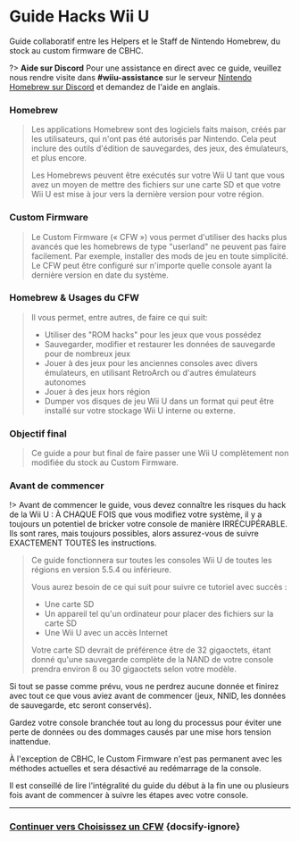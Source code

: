 # Guide Hacks Wii U

Guide collaboratif entre les Helpers et le Staff de Nintendo Homebrew, du stock au custom firmware de CBHC.

?> **Aide sur Discord** Pour une assistance en direct avec ce guide, veuillez nous rendre visite dans **#wiiu-assistance** sur le serveur [Nintendo Homebrew sur Discord](https://discord.gg/C29hYvh) et demandez de l'aide en anglais.

### Homebrew

> Les applications Homebrew sont des logiciels faits maison, créés par les utilisateurs, qui n'ont pas été autorisés par Nintendo. Cela peut inclure des outils d'édition de sauvegardes, des jeux, des émulateurs, et plus encore.
> 
> Les Homebrews peuvent être exécutés sur votre Wii U tant que vous avez un moyen de mettre des fichiers sur une carte SD et que votre Wii U est mise à jour vers la dernière version pour votre région.

### Custom Firmware

> Le Custom Firmware (« CFW ») vous permet d'utiliser des hacks plus avancés que les homebrews de type "userland" ne peuvent pas faire facilement. Par exemple, installer des mods de jeu en toute simplicité. Le CFW peut être configuré sur n'importe quelle console ayant la dernière version en date du système.

### Homebrew & Usages du CFW
>
> Il vous permet, entre autres, de faire ce qui suit:
> 
> - Utiliser des "ROM hacks" pour les jeux que vous possédez
> - Sauvegarder, modifier et restaurer les données de sauvegarde pour de nombreux jeux
> - Jouer à des jeux pour les anciennes consoles avec divers émulateurs, en utilisant RetroArch ou d'autres émulateurs autonomes
> - Jouer à des jeux hors région
> - Dumper vos disques de jeu Wii U dans un format qui peut être installé sur votre stockage Wii U interne ou externe.


### Objectif final

> Ce guide a pour but final de faire passer une Wii U complètement non modifiée du stock au Custom Firmware.

### Avant de commencer

!> Avant de commencer le guide, vous devez connaître les risques du hack de la Wii U : À CHAQUE FOIS que vous modifiez votre système, il y a toujours un potentiel de bricker votre console de manière IRRÉCUPÉRABLE. Ils sont rares, mais toujours possibles, alors assurez-vous de suivre EXACTEMENT TOUTES les instructions.
>
> Ce guide fonctionnera sur toutes les consoles Wii U de toutes les régions en version 5.5.4 ou inférieure.
> 
> Vous aurez besoin de ce qui suit pour suivre ce tutoriel avec succès :
> 
> - Une carte SD
> - Un appareil tel qu'un ordinateur pour placer des fichiers sur la carte SD
> - Une Wii U avec un accès Internet
> 
> Votre carte SD devrait de préférence être de 32 gigaoctets, étant donné qu'une sauvegarde complète de la NAND de votre console prendra environ 8 ou 30 gigaoctets selon votre modèle.

Si tout se passe comme prévu, vous ne perdrez aucune donnée et finirez avec tout ce que vous aviez avant de commencer (jeux, NNID, les données de sauvegarde, etc seront conservés).

Gardez votre console branchée tout au long du processus pour éviter une perte de données ou des dommages causés par une mise hors tension inattendue.

À l'exception de CBHC, le Custom Firmware n'est pas permanent avec les méthodes actuelles et sera désactivé au redémarrage de la console.

Il est conseillé de lire l'intégralité du guide du début à la fin une ou plusieurs fois avant de commencer à suivre les étapes avec votre console.

---

### [Continuer vers Choisissez un CFW](cfw-choice) {docsify-ignore}